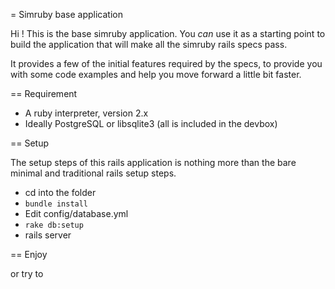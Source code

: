 = Simruby base application

Hi ! This is the base simruby application. You *can* use it as a starting
point to build the application that will make all the simruby rails specs pass.

It provides a few of the initial features required by the specs, to provide
you with some code examples and help you move forward a little bit faster.

== Requirement

* A ruby interpreter, version 2.x
* Ideally PostgreSQL or libsqlite3 (all is included in the devbox)

== Setup

The setup steps of this rails application is nothing more than the bare minimal
and traditional rails setup steps.

* cd into the folder
* `bundle install`
* Edit config/database.yml
* `rake db:setup`
* rails server

== Enjoy

or try to
